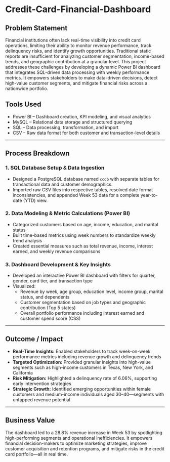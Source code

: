 # Credit-Card-Financial-Dashboard

## Problem Statement  
Financial institutions often lack real-time visibility into credit card operations, limiting their ability to monitor revenue performance, track delinquency risks, and identify growth opportunities. Traditional static reports are insufficient for analyzing customer segmentation, income-based trends, and geographic contribution at a granular level. This project addresses these challenges by developing a dynamic Power BI dashboard that integrates SQL-driven data processing with weekly performance metrics. It empowers stakeholders to make data-driven decisions, detect high-value customer segments, and mitigate financial risks across a nationwide portfolio.

## Tools Used  
- Power BI – Dashboard creation, KPI modeling, and visual analytics  
- MySQL – Relational data storage and structured querying  
- SQL – Data processing, transformation, and import  
- CSV – Raw data format for both customer and transaction-level details

---

## Process Breakdown  

### 1. SQL Database Setup & Data Ingestion  
- Designed a PostgreSQL database named `ccdb` with separate tables for transactional data and customer demographics.  
- Imported raw CSV files into respective tables, resolved date format inconsistencies, and appended Week 53 data for a complete year-to-date (YTD) view.

### 2. Data Modeling & Metric Calculations (Power BI)  
- Categorized customers based on age, income, education, and marital status  
- Built time-based metrics using week numbers to standardize weekly trend analysis  
- Created essential measures such as total revenue, income, interest earned, and weekly revenue comparisons

### 3. Dashboard Development & Key Insights  
- Developed an interactive Power BI dashboard with filters for quarter, gender, card tier, and transaction type  
- Visualized:
  - Revenue by week, age group, education level, income group, marital status, and dependents  
  - Customer segmentation based on job types and geographic contribution (Top 5 states)  
  - Overall portfolio performance including interest earned and customer spend score (CSS)

---

## Outcome / Impact  

- **Real-Time Insights:** Enabled stakeholders to track week-on-week performance metrics including revenue growth and delinquency trends  
- **Targeted Optimization:** Provided granular insights into high-value segments such as high-income customers in Texas, New York, and California  
- **Risk Mitigation:** Highlighted a delinquency rate of 6.06%, supporting early intervention strategies  
- **Strategic Growth:** Identified emerging opportunities within female customers and medium-income individuals aged 30–40—segments with untapped revenue potential

---

## Business Value  
The dashboard led to a 28.8% revenue increase in Week 53 by spotlighting high-performing segments and operational inefficiencies. It empowers financial decision-makers to optimize marketing strategies, improve customer acquisition and retention programs, and mitigate risks in the credit card portfolio—all in real time.
